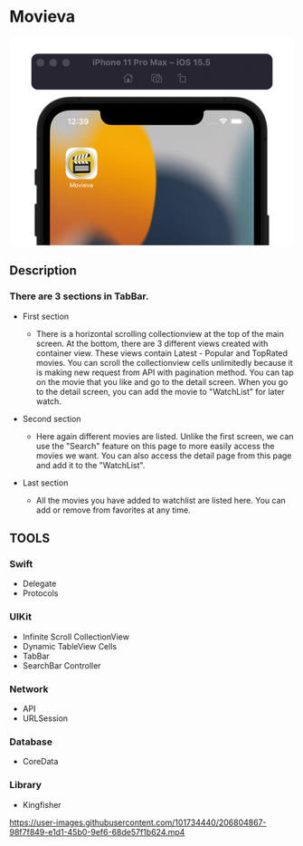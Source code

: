 # Movieva


<img src="https://github.com/kerimozek/Movieva/blob/main/Movieva/app%20images/movieva%20app%20icon.png"> 



## Description

### There are 3 sections in TabBar.
- First section
  - There is a horizontal scrolling collectionview at the top of the main screen. At the bottom, there are 3 different views created with container view. These views contain Latest - Popular and TopRated movies. You can scroll the collectionview cells unlimitedly because it is making new request from API with pagination method. You can tap on the movie that you like and go to the detail screen. When you go to the detail screen, you can add the movie to "WatchList" for later watch.
  
- Second section
  - Here again different movies are listed. Unlike the first screen, we can use the "Search" feature on this page to more easily access the movies we want. You can also access the detail page from this page and add it to the "WatchList".

- Last section
  - All the movies you have added to watchlist are listed here. You can add or remove from favorites at any time.
  
## TOOLS
  
### Swift
- Delegate
- Protocols
  
### UIKit
- Infinite Scroll CollectionView
- Dynamic TableView Cells
- TabBar
- SearchBar Controller
  
### Network
- API
- URLSession
  
### Database
- CoreData

### Library
- Kingfisher

https://user-images.githubusercontent.com/101734440/206804867-98f7f849-e1d1-45b0-9ef6-68de57f1b624.mp4
